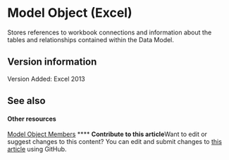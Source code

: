 
# Model Object (Excel)

Stores references to workbook connections and information about the tables and relationships contained within the Data Model.


## Version information

Version Added: Excel 2013 


## See also


#### Other resources


 [Model Object Members](http://msdn.microsoft.com/library/b2bd944a-3484-222b-b3d6-acd70a6ac28a%28Office.15%29.aspx)
****   **Contribute to this article**Want to edit or suggest changes to this content? You can edit and submit changes to  [this article](https://github.com/jhershey00/VBA_Excel_Test/OpenXMLCon/articles/7946bddc-7c4a-3519-52c8-526af2b55ef3.md) using GitHub.


